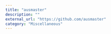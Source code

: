 ```yaml
---
title: "ausmaster"
description: ""
external_url: "https://github.com/ausmaster"
category: "Miscellaneous"
---
```

